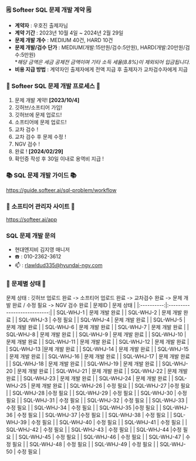 ### 🗒️ Softeer SQL 문제 개발 계약 🗒️
- **계약자** : 우호진 출제자님
- **계약 기간** : 2023년 10월 4일 ~ 2024년 2월 29일  
- **문제 개발 개수** : MEDIUM 40건, HARD 10건  
- **문제 개발/검수 단가** : MEDIUM(개발:15만원/검수:5만원), HARD(개발:20만원/검수:5만원)   
                            **해당 금액은 세금 공제전 금액이며 기타 소득 세율(8.8%)이 제외되어 입금됩니다.*
- **비용 지급 방법** : 계약자인 출제자에게 전액 지급 후 출제자가 교차검수자에게 지급


### 💚 Softeer SQL 문제 개발 프로세스 💚
1. 문제 개발 계약!   **[2023/10/4]**
2. 깃허브/소프티어 가입!
3. 깃허브에 문제 업로드!
4. 소프티어에 문제 업로드!
5. 교차 검수 !
6. 교차 검수 후 문제 수정 !
7. NGV 검수 !
8. 완료 !  **[2024/02/29]**
9. 확인증 작성 후 30일 이내로 용역비 지급 ! 
### 📚 SQL 문제 개발 가이드 📚
https://guide.softeer.ai/sql-problem/workflow
### 🌼 소프티어 관리자 사이트 🌼
https://softeer.ai/app
  
### SQL 문제 개발 문의 
- 현대엔지비 김지영 매니저 
- ☎️ : 010-2362-3612
- 📫 : rlawldud335@hyundai-ngv.com
### 📌 문제별 상태 📌
문제 상태 : 깃허브 업로드 완료 -> 소프티어 업로드 완료 -> 교차검수 완료 -> 문제 개발 완료 / 수정 필요 -> NGV 검수 완료
| 문제ID  | 문제 상태 |
|:----------:|:---------------------------:|
| SQL-WHJ-1 | 문제 개발 완료     |
| SQL-WHJ-2 | 문제 개발 완료     |
| SQL-WHJ-3 | 수정 필요     |
| SQL-WHJ-4 | 문제 개발 완료     |
| SQL-WHJ-5 | 문제 개발 완료    |
| SQL-WHJ-6 | 문제 개발 완료     |
| SQL-WHJ-7 | 문제 개발 완료     |
| SQL-WHJ-8 | 문제 개발 완료     |
| SQL-WHJ-9 | 문제 개발 완료     |
| SQL-WHJ-10 | 문제 개발 완료     |
| SQL-WHJ-11 | 문제 개발 완료     |
| SQL-WHJ-12 | 문제 개발 완료     |
| SQL-WHJ-13 |문제 개발 완료    |
| SQL-WHJ-14 | 문제 개발 완료     |
| SQL-WHJ-15 | 문제 개발 완료     |
| SQL-WHJ-16 | 문제 개발 완료     |
| SQL-WHJ-17 | 문제 개발 완료    |
| SQL-WHJ-18 | 문제 개발 완료     |
| SQL-WHJ-19 | 문제 개발 완료     |
| SQL-WHJ-20 | 문제 개발 완료     |
| SQL-WHJ-21 | 문제 개발 완료     |
| SQL-WHJ-22 | 문제 개발 완료     |
| SQL-WHJ-23 | 문제 개발 완료     |
| SQL-WHJ-24 | 문제 개발 완료     |
| SQL-WHJ-25 | 문제 개발 완료     |
| SQL-WHJ-26 | 수정 필요     |
| SQL-WHJ-27 |수정 필요     |
| SQL-WHJ-28 |수정 필요     |
| SQL-WHJ-29 | 수정 필요    |
| SQL-WHJ-30 | 수정 필요      |
| SQL-WHJ-31 | 수정 필요     |
| SQL-WHJ-32 | 수정 필요    |
| SQL-WHJ-33 | 수정 필요     |
| SQL-WHJ-34 | 수정 필요        |
| SQL-WHJ-35 |수정 필요      |
| SQL-WHJ-36 | 수정 필요     |
| SQL-WHJ-37 |수정 필요       |
| SQL-WHJ-38 | 수정 필요       |
| SQL-WHJ-39 | 수정 필요       |
| SQL-WHJ-40 | 수정 필요      |
| SQL-WHJ-41 | 수정 필요    |
| SQL-WHJ-42 | 수정 필요      |
| SQL-WHJ-43 | 수정 필요       |
| SQL-WHJ-44 |수정 필요      |
| SQL-WHJ-45 | 수정 필요     |
| SQL-WHJ-46 | 수정 필요      |
| SQL-WHJ-47 | 수정 필요       |
| SQL-WHJ-48 | 수정 필요      |
| SQL-WHJ-49 | 수정 필요      |
| SQL-WHJ-50 | 수정 필요      |
